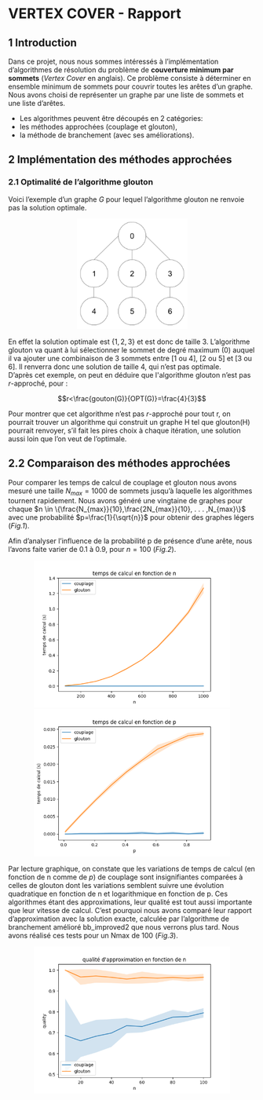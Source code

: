 # VERTEX COVER - Rapport

## 1 Introduction

Dans ce projet, nous nous sommes intéressés à l’implémentation d’algorithmes de résolution du problème de **couverture minimum par sommets** (_Vertex Cover_ en anglais). Ce problème consiste à déterminer en ensemble minimum de sommets pour couvrir toutes les arêtes d’un graphe.  
Nous avons choisi de représenter un graphe par une liste de sommets et une liste d’arêtes.
- Les algorithmes peuvent être découpés en 2 catégories:
- les méthodes approchées (couplage et glouton),
- la méthode de branchement (avec ses améliorations).

## 2 Implémentation des méthodes approchées

### 2.1 Optimalité de l’algorithme glouton

Voici l’exemple d’un graphe $G$ pour lequel l’algorithme glouton ne renvoie pas la solution optimale.

<center>
    <img src="data/img/graph_glouton.png" width="225"/>
</center>

En effet la solution optimale est $\{1,2,3\}$ et est donc de taille 3. L’algorithme glouton va quant à lui sélectionner le sommet de degré maximum (0) auquel il va ajouter une combinaison de 3 sommets entre [1 ou 4], [2 ou 5] et [3 ou 6]. Il renverra donc une solution de taille 4, qui n’est pas optimale.  
D’après cet exemple, on peut en déduire que l'algorithme glouton n’est pas $r$-approché, pour :

$$r<\frac{gouton(G)}{OPT(G)}=\frac{4}{3}$$

Pour montrer que cet algorithme n’est pas $r$-approché pour tout r, on pourrait trouver un algorithme qui construit un graphe H tel que glouton(H) pourrait renvoyer, s’il fait les pires choix à chaque itération, une solution aussi loin que l’on veut de l’optimale.

## 2.2	Comparaison des méthodes approchées

Pour comparer les temps de calcul de couplage et glouton nous avons mesuré une taille $N_{max}=1000$ de sommets jusqu’à laquelle les algorithmes tournent rapidement. Nous avons généré une vingtaine de graphes pour chaque $n \in \{\frac{N_{max}}{10},\frac{2N_{max}}{10}, . . . ,N_{max}\}$ avec une probabilité $p=\frac{1}{\sqrt{n}}$ pour obtenir des graphes légers (_Fig.1_).

Afin d’analyser l’influence de la probabilité p de présence d’une arête, nous l’avons faite varier de $0.1$ à $0.9$, pour $n=100$ (_Fig.2_).

<center>
    <img src="data/img/approx_tn.png" alt="Fig.1" width="400"/>
    <img src="data/img/approx_tp.png" alt="Fig.2" width="400"/>
</center>

Par lecture graphique, on constate que les variations de temps de calcul (en fonction de n comme de $p$) de couplage sont insignifiantes comparées à celles de glouton dont les variations semblent suivre une évolution quadratique en fonction de n et logarithmique en fonction de p.
Ces algorithmes étant des approximations, leur qualité est tout aussi importante que leur vitesse de calcul. C’est pourquoi nous avons comparé leur rapport d’approximation avec la solution exacte, calculée par l’algorithme de branchement amélioré bb_improved2 que nous verrons plus tard. Nous avons réalisé ces tests pour un Nmax de 100 (_Fig.3_).

<center>
    <img src="data/img/quality_n.png" alt="Fig.1" width="400"/>
</center>
